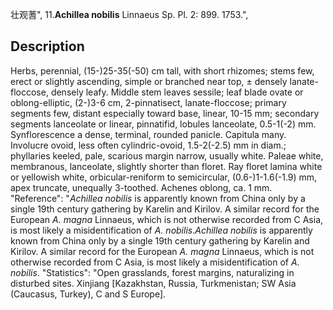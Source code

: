 壮观蓍",
11.**Achillea nobilis** Linnaeus Sp. Pl. 2: 899. 1753.",

## Description
Herbs, perennial, (15-)25-35(-50) cm tall, with short rhizomes; stems few, erect or slightly ascending, simple or branched near top, ± densely lanate-floccose, densely leafy. Middle stem leaves sessile; leaf blade ovate or oblong-elliptic, (2-)3-6 cm, 2-pinnatisect, lanate-floccose; primary segments few, distant especially toward base, linear, 10-15 mm; secondary segments lanceolate or linear, pinnatifid, lobules lanceolate, 0.5-1(-2) mm. Synflorescence a dense, terminal, rounded panicle. Capitula many. Involucre ovoid, less often cylindric-ovoid, 1.5-2(-2.5) mm in diam.; phyllaries keeled, pale, scarious margin narrow, usually white. Paleae white, membranous, lanceolate, slightly shorter than floret. Ray floret lamina white or yellowish white, orbicular-reniform to semicircular, (0.6-)1-1.6(-1.9) mm, apex truncate, unequally 3-toothed. Achenes oblong, ca. 1 mm.
  "Reference": "*Achillea nobilis* is apparently known from China only by a single 19th century gathering by Karelin and Kirilov. A similar record for the European *A. magna* Linnaeus, which is not otherwise recorded from C Asia, is most likely a misidentification of *A. nobilis*.*Achillea nobilis* is apparently known from China only by a single 19th century gathering by Karelin and Kirilov. A similar record for the European *A. magna* Linnaeus, which is not otherwise recorded from C Asia, is most likely a misidentification of *A. nobilis*.
  "Statistics": "Open grasslands, forest margins, naturalizing in disturbed sites. Xinjiang [Kazakhstan, Russia, Turkmenistan; SW Asia (Caucasus, Turkey), C and S Europe].
